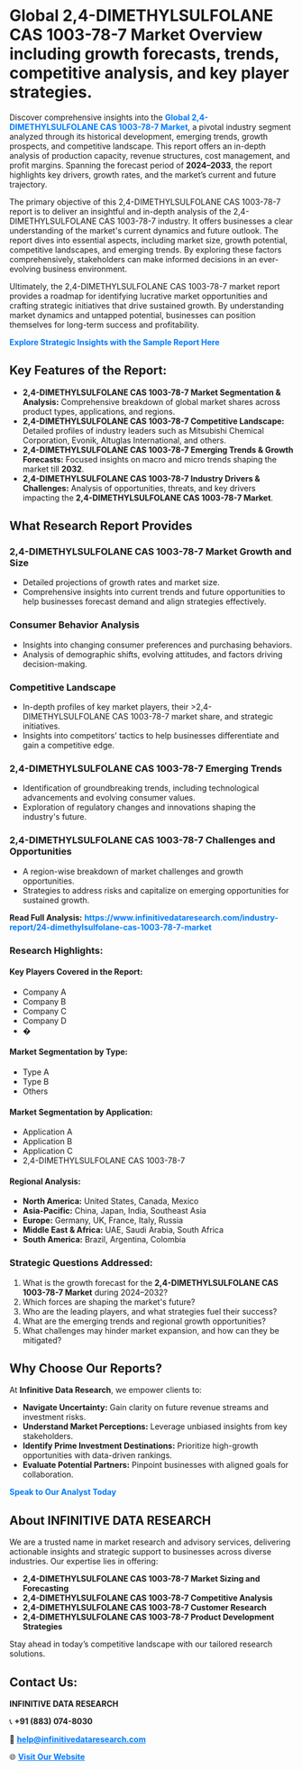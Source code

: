 <h1>Global 2,4-DIMETHYLSULFOLANE CAS 1003-78-7 Market Overview including growth forecasts, trends, competitive analysis, and key player strategies.</h1>
<p>
Discover comprehensive insights into the 
<a href="https://www.infinitivedataresearch.com/industry-report/24-dimethylsulfolane-cas-1003-78-7-market" rel="dofollow" style="color: #007BFF; text-decoration: none;"><strong>Global 2,4-DIMETHYLSULFOLANE CAS 1003-78-7 Market</strong></a>, a pivotal industry segment analyzed through its historical development, emerging trends, growth prospects, and competitive landscape. This report offers an in-depth analysis of production capacity, revenue structures, cost management, and profit margins. Spanning the forecast period of <strong>2024–2033</strong>, the report highlights key drivers, growth rates, and the market’s current and future trajectory.
</p>
<p>
The primary objective of this 2,4-DIMETHYLSULFOLANE CAS 1003-78-7 report is to deliver an insightful and in-depth analysis of the 2,4-DIMETHYLSULFOLANE CAS 1003-78-7 industry. It offers businesses a clear understanding of the market's current dynamics and future outlook. The report dives into essential aspects, including market size, growth potential, competitive landscapes, and emerging trends. By exploring these factors comprehensively, stakeholders can make informed decisions in an ever-evolving business environment.
</p>
<p>
Ultimately, the 2,4-DIMETHYLSULFOLANE CAS 1003-78-7 market report provides a roadmap for identifying lucrative market opportunities and crafting strategic initiatives that drive sustained growth. By understanding market dynamics and untapped potential, businesses can position themselves for long-term success and profitability.
</p>
<p>
<a href="https://www.infinitivedataresearch.com/request-sample/reportId=110475" style="color: #007BFF; text-decoration: none;"><strong>Explore Strategic Insights with the Sample Report Here</strong></a>
</p>

<h2>Key Features of the Report:</h2>
<ul>
<li><strong>2,4-DIMETHYLSULFOLANE CAS 1003-78-7 Market Segmentation & Analysis:</strong> Comprehensive breakdown of global market shares across product types, applications, and regions.</li>
<li><strong>2,4-DIMETHYLSULFOLANE CAS 1003-78-7 Competitive Landscape:</strong> Detailed profiles of industry leaders such as Mitsubishi Chemical Corporation, Evonik, Altuglas International, and others.</li>
<li><strong>2,4-DIMETHYLSULFOLANE CAS 1003-78-7 Emerging Trends & Growth Forecasts:</strong> Focused insights on macro and micro trends shaping the market till <strong>2032</strong>.</li>
<li><strong>2,4-DIMETHYLSULFOLANE CAS 1003-78-7 Industry Drivers & Challenges:</strong> Analysis of opportunities, threats, and key drivers impacting the <strong>2,4-DIMETHYLSULFOLANE CAS 1003-78-7 Market</strong>.</li>
</ul>

<h2>What Research Report Provides</h2>
<h3>2,4-DIMETHYLSULFOLANE CAS 1003-78-7 Market Growth and Size</h3>
<ul>
<li>Detailed projections of growth rates and market size.</li>
<li>Comprehensive insights into current trends and future opportunities to help businesses forecast demand and align strategies effectively.</li>
</ul>

<h3>Consumer Behavior Analysis</h3>
<ul>
<li>Insights into changing consumer preferences and purchasing behaviors.</li>
<li>Analysis of demographic shifts, evolving attitudes, and factors driving decision-making.</li>
</ul>

<h3>Competitive Landscape</h3>
<ul>
<li>In-depth profiles of key market players, their >2,4-DIMETHYLSULFOLANE CAS 1003-78-7 market share, and strategic initiatives.</li>
<li>Insights into competitors' tactics to help businesses differentiate and gain a competitive edge.</li>
</ul>

<h3>2,4-DIMETHYLSULFOLANE CAS 1003-78-7 Emerging Trends</h3>
<ul>
<li>Identification of groundbreaking trends, including technological advancements and evolving consumer values.</li>
<li>Exploration of regulatory changes and innovations shaping the industry's future.</li>
</ul>

<h3>2,4-DIMETHYLSULFOLANE CAS 1003-78-7 Challenges and Opportunities</h3>
<ul>
<li>A region-wise breakdown of market challenges and growth opportunities.</li>
<li>Strategies to address risks and capitalize on emerging opportunities for sustained growth.</li>
</ul>
<p><strong>Read Full Analysis:</strong> <a href="https://www.infinitivedataresearch.com/industry-report/24-dimethylsulfolane-cas-1003-78-7-market" rel="dofollow" style="color: #007BFF; text-decoration: none;"><strong>https://www.infinitivedataresearch.com/industry-report/24-dimethylsulfolane-cas-1003-78-7-market</strong></a></p>
<h3>Research Highlights:</h3>
<h4>Key Players Covered in the Report:</h4>
<ul><li>Company A</li><li>Company B</li><li>Company C</li><li>Company D</li><li>�</li></ul>
<h4>Market Segmentation by Type:</h4>
<ul><li>Type A</li><li>Type B</li><li>Others</li></ul>
<h4>Market Segmentation by Application:</h4>
<ul><li>Application A</li><li>Application B</li><li>Application C</li><li>2,4-DIMETHYLSULFOLANE CAS 1003-78-7</li></ul>

<h4>Regional Analysis:</h4>
<ul>
<li><strong>North America:</strong> United States, Canada, Mexico</li>
<li><strong>Asia-Pacific:</strong> China, Japan, India, Southeast Asia</li>
<li><strong>Europe:</strong> Germany, UK, France, Italy, Russia</li>
<li><strong>Middle East & Africa:</strong> UAE, Saudi Arabia, South Africa</li>
<li><strong>South America:</strong> Brazil, Argentina, Colombia</li>
</ul>

<h3>Strategic Questions Addressed:</h3>
<ol>
<li>What is the growth forecast for the <strong>2,4-DIMETHYLSULFOLANE CAS 1003-78-7 Market</strong> during 2024–2032?</li>
<li>Which forces are shaping the market's future?</li>
<li>Who are the leading players, and what strategies fuel their success?</li>
<li>What are the emerging trends and regional growth opportunities?</li>
<li>What challenges may hinder market expansion, and how can they be mitigated?</li>
</ol>

<h2>Why Choose Our Reports?</h2>
<p>At <strong>Infinitive Data Research</strong>, we empower clients to:</p>
<ul>
<li><strong>Navigate Uncertainty:</strong> Gain clarity on future revenue streams and investment risks.</li>
<li><strong>Understand Market Perceptions:</strong> Leverage unbiased insights from key stakeholders.</li>
<li><strong>Identify Prime Investment Destinations:</strong> Prioritize high-growth opportunities with data-driven rankings.</li>
<li><strong>Evaluate Potential Partners:</strong> Pinpoint businesses with aligned goals for collaboration.</li>
</ul>
<p><a href="https://www.infinitivedataresearch.com/industry-report/24-dimethylsulfolane-cas-1003-78-7-market" rel="dofollow" style="color: #007BFF; text-decoration: none;"><strong>Speak to Our Analyst Today</strong></a></p>

<h2>About INFINITIVE DATA RESEARCH</h2>
<p>We are a trusted name in market research and advisory services, delivering actionable insights and strategic support to businesses across diverse industries. Our expertise lies in offering:</p>
<ul>
<li><strong>2,4-DIMETHYLSULFOLANE CAS 1003-78-7 Market Sizing and Forecasting</strong></li>
<li><strong>2,4-DIMETHYLSULFOLANE CAS 1003-78-7 Competitive Analysis</strong></li>
<li><strong>2,4-DIMETHYLSULFOLANE CAS 1003-78-7 Customer Research</strong></li>
<li><strong>2,4-DIMETHYLSULFOLANE CAS 1003-78-7 Product Development Strategies</strong></li>
</ul>
<p>Stay ahead in today’s competitive landscape with our tailored research solutions.</p>

<h2>Contact Us:</h2>
<p><strong>INFINITIVE DATA RESEARCH</strong></p>
<p>📞 <strong>+91 (883) 074-8030</strong></p>
<p>📧 <strong><a href="mailto:help@infinitivedataresearch.com" style="color: #007BFF;">help@infinitivedataresearch.com</a></strong></p>
<p>🌐 <strong><a href="https://www.infinitivedataresearch.com" rel="dofollow" style="color: #007BFF;">Visit Our Website</a></strong></p>